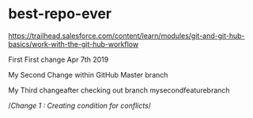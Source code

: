 # best-repo-ever
https://trailhead.salesforce.com/content/learn/modules/git-and-git-hub-basics/work-with-the-git-hub-workflow

First First change Apr 7th 2019

My Second Change within GitHub Master branch


My Third changeafter checking out branch mysecondfeaturebranch


/*Change 1 : Creating condition for conflicts*/
